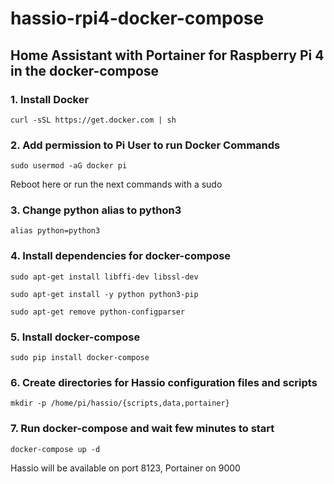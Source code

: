 # hassio-rpi4-docker-compose

## Home Assistant with Portainer for Raspberry Pi 4 in the docker-compose

### 1. Install Docker 

    curl -sSL https://get.docker.com | sh

### 2. Add permission to Pi User to run Docker Commands

    sudo usermod -aG docker pi

Reboot here or run the next commands with a sudo

### 3. Change python alias to python3

    alias python=python3

### 4. Install dependencies for docker-compose

    sudo apt-get install libffi-dev libssl-dev

    sudo apt-get install -y python python3-pip

    sudo apt-get remove python-configparser

### 5. Install docker-compose

    sudo pip install docker-compose
    
### 6. Create directories for Hassio configuration files and scripts

    mkdir -p /home/pi/hassio/{scripts,data,portainer}
    
### 7. Run docker-compose and wait few minutes to start

    docker-compose up -d
    
Hassio will be available on port 8123, Portainer on 9000
